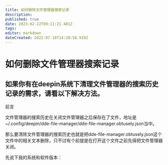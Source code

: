 ```yaml
---
title: 如何删除文件管理器搜索记录
description: 
published: true
date: 2023-02-22T09:11:21.401Z
tags: 
editor: markdown
dateCreated: 2022-07-18T14:20:58.919Z
---
```


# 如何删除文件管理器搜索记录
## 如果你有在deepin系统下清理文件管理器的搜索历史记录的需求，请看以下解决方法。

前言

文件管理器的搜索历史在关闭文件管理器之后保存在了文件，地址是~/.config/deepin/dde-file-manager/dde-file-manager.obtusely.json当中。

那么要清除文件管理器的搜索历史也就是把dde-file-manager.obtusely.json这个文件中的相关文本删除，只不过有个前提是在打开这个文件之前先得把文件管理器关闭。

先说下我的系统和软件版本：